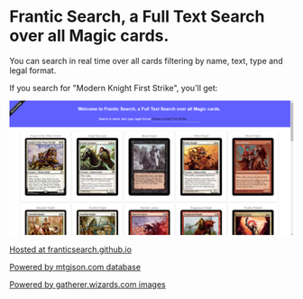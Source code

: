 # Frantic Search, a Full Text Search over all Magic cards.

You can search in real time over all cards filtering by name, text, type and legal format.

If you search for "Modern Knight First Strike", you'll get:

<img src="screenshot.png" width="800" alt="example" />

<a href="https://franticsearch.github.io">Hosted at franticsearch.github.io</Button>

<a href="http://mtgjson.com">Powered by mtgjson.com database</Button>

<a href="http://gatherer.wizards.com">Powered by gatherer.wizards.com images</Button>